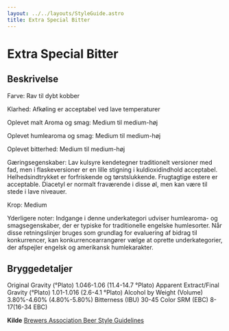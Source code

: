 ```yaml
---
layout: ../../layouts/StyleGuide.astro
title: Extra Special Bitter
---
```

# Extra Special Bitter

## Beskrivelse
Farve: Rav til dybt kobber

Klarhed: Afkøling er acceptabel ved lave temperaturer

Oplevet malt Aroma og smag: Medium til medium-høj

Oplevet humlearoma og smag: Medium til medium-høj

Oplevet bitterhed: Medium til medium-høj

 Gæringsegenskaber: Lav kulsyre kendetegner traditionelt versioner med fad, men i flaskeversioner er en lille stigning i kuldioxidindhold acceptabel. Helhedsindtrykket er forfriskende og tørstslukkende. Frugtagtige estere er acceptable. Diacetyl er normalt fraværende i disse øl, men kan være til stede i lave niveauer.

Krop: Medium

Yderligere noter: Indgange i denne underkategori udviser humlearoma- og smagsegenskaber, der er typiske for traditionelle engelske humlesorter.						Når disse retningslinjer bruges som grundlag for evaluering af bidrag til konkurrencer, kan konkurrencearrangører vælge at oprette underkategorier, der afspejler engelsk og amerikansk humlekarakter.




## Bryggedetaljer
Original Gravity (°Plato) 1.046-1.06 (11.4-14.7 °Plato)
Apparent Extract/Final Gravity (°Plato) 1.01-1.016 (2.6-4.1 °Plato)
Alcohol by Weight (Volume) 3.80%-4.60% (4.80%-5.80%)
Bitterness (IBU) 30-45
Color SRM (EBC) 8-17(16-34 EBC)					



**Kilde**
[Brewers Association Beer Style Guidelines](https://www.brewersassociation.org/)
